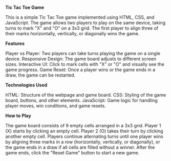 **Tic Tac Toe Game**

This is a simple Tic Tac Toe game implemented using HTML, CSS, and JavaScript. The game allows two players to play on the same device, taking turns to mark "X" and "O" on a 3x3 grid. The first player to align three of their marks horizontally, vertically, or diagonally wins the game.

**Features**

Player vs Player: Two players can take turns playing the game on a single device.
Responsive Design: The game board adjusts to different screen sizes.
Interactive UI: Click to mark cells with "X" or "O" and visually see the game progress.
Game Reset: Once a player wins or the game ends in a draw, the game can be restarted.

**Technologies Used**

HTML: Structure of the webpage and game board.
CSS: Styling of the game board, buttons, and other elements.
JavaScript: Game logic for handling player moves, win conditions, and game resets.

**How to Play**

The game board consists of 9 empty cells arranged in a 3x3 grid.
Player 1 (X) starts by clicking an empty cell.
Player 2 (O) takes their turn by clicking another empty cell.
Players continue alternating turns until one player wins by aligning three marks in a row (horizontally, vertically, or diagonally), or the game ends in a draw if all cells are filled without a winner.
After the game ends, click the "Reset Game" button to start a new game.
